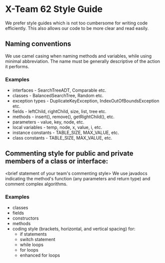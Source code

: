 # X-Team 62 Style Guide

We prefer style guides which is not too cumbersome for writing code efficiently.
This also allows our code to be more clear and read easily. 

## Naming conventions

We use camel casing when naming methods and variables, while using minimal abbreviation.
The name must be generally descriptive of the action it performs.

### Examples
* interfaces - SearchTreeADT, Comparable etc.
* classes - BalancedSearchTree, Random etc.
* exception types - DuplicateKeyException, IndexOutOfBoundsException etc.
* fields - leftChild, rightChild, size, list, tree etc.
* methods - insert(), remove(), getRightChild(), etc.
* parameters - value, key, node, etc. 
* local variables - temp, node, x, value, i, etc.
* instance constants - TABLE_SIZE, MAX_VALUE, etc.
* class constants - TABLE_SIZE, MAX_VALUE, etc. 

## Commenting style for public and private members of a class or interface:

<brief statement of your team's commenting style>
We use javadocs indicating the method's function (any parameters and return type) and 
comment complex algorithms.

### Examples

* classes
* fields
* constructors
* methods
* coding style (brackets, horizontal, and vertical spacing) for:
  * if statements
  * switch statement
  * while loops
  * for loops
  * enhanced for loops
